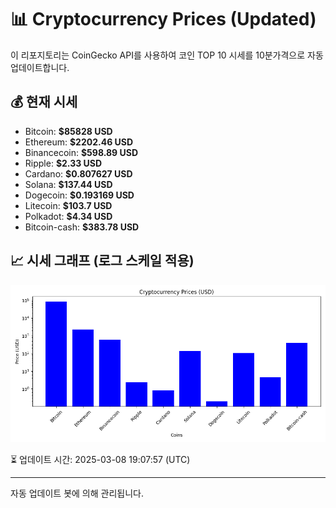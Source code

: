
# 📊 Cryptocurrency Prices (Updated)

이 리포지토리는 CoinGecko API를 사용하여 코인 TOP 10 시세를 10분가격으로 자동 업데이트합니다.

## 💰 현재 시세
- Bitcoin: **$85828 USD**
- Ethereum: **$2202.46 USD**
- Binancecoin: **$598.89 USD**
- Ripple: **$2.33 USD**
- Cardano: **$0.807627 USD**
- Solana: **$137.44 USD**
- Dogecoin: **$0.193169 USD**
- Litecoin: **$103.7 USD**
- Polkadot: **$4.34 USD**
- Bitcoin-cash: **$383.78 USD**

## 📈 시세 그래프 (로그 스케일 적용)
![Crypto Prices](crypto_prices.png)

⏳ 업데이트 시간: 2025-03-08 19:07:57 (UTC)

---
자동 업데이트 봇에 의해 관리됩니다.
